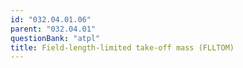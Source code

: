```yaml
---
id: "032.04.01.06"
parent: "032.04.01"
questionBank: "atpl"
title: Field-length-limited take-off mass (FLLTOM)
---
```

